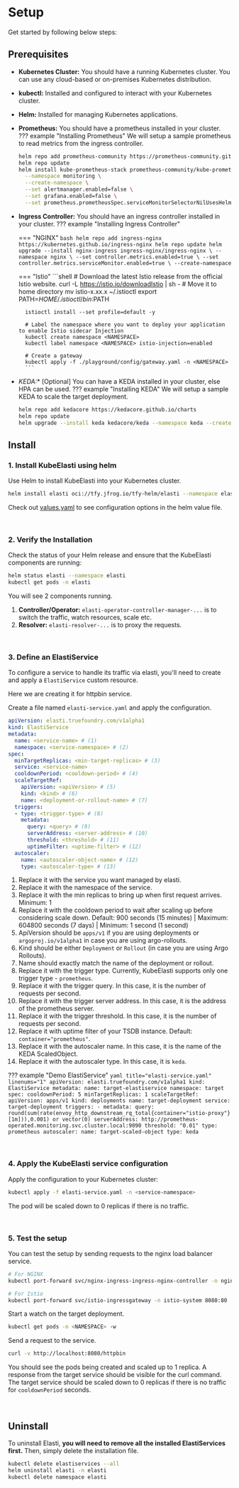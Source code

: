 # Setup

Get started by following below steps:

## Prerequisites

- **Kubernetes Cluster:** You should have a running Kubernetes cluster. You can use any cloud-based or on-premises Kubernetes distribution.
- **kubectl:** Installed and configured to interact with your Kubernetes cluster.
- **Helm:** Installed for managing Kubernetes applications.
- **Prometheus:** You should have a prometheus installed in your cluster.
??? example "Installing Prometheus"
    We will setup a sample prometheus to read metrics from the ingress controller.

    ```bash
    helm repo add prometheus-community https://prometheus-community.github.io/helm-charts
    helm repo update
    helm install kube-prometheus-stack prometheus-community/kube-prometheus-stack \
      --namespace monitoring \
      --create-namespace \
      --set alertmanager.enabled=false \
      --set grafana.enabled=false \
      --set prometheus.prometheusSpec.serviceMonitorSelectorNilUsesHelmValues=false
    ```
- **Ingress Controller:** You should have an ingress controller installed in your cluster.
??? example "Installing Ingress Controller"
    
    === "NGINX"
        ```bash
          helm repo add ingress-nginx https://kubernetes.github.io/ingress-nginx
          helm repo update
          helm upgrade --install nginx-ingress ingress-nginx/ingress-nginx \
            --namespace nginx \
            --set controller.metrics.enabled=true \
            --set controller.metrics.serviceMonitor.enabled=true \
            --create-namespace
        ```

    === "Istio"
        ```shell
        # Download the latest Istio release from the official Istio website.
        curl -L https://istio.io/downloadIstio | sh -
        # Move it to home directory
        mv istio-x.xx.x ~/.istioctl
        export PATH=$HOME/.istioctl/bin:$PATH

        istioctl install --set profile=default -y

        # Label the namespace where you want to deploy your application to enable Istio sidecar Injection
        kubectl create namespace <NAMESPACE>
        kubectl label namespace <NAMESPACE> istio-injection=enabled

        # Create a gateway
        kubectl apply -f ./playground/config/gateway.yaml -n <NAMESPACE>
        ```

- **KEDA*:** [Optional] You can have a KEDA installed in your cluster, else HPA can be used.
??? example "Installing KEDA"
    We will setup a sample KEDA to scale the target deployment.

    ```bash
    helm repo add kedacore https://kedacore.github.io/charts
    helm repo update
    helm upgrade --install keda kedacore/keda --namespace keda --create-namespace --wait --timeout 180s
    ```

## Install

### **1. Install KubeElasti using helm**

Use Helm to install KubeElasti into your Kubernetes cluster. 

```bash
helm install elasti oci://tfy.jfrog.io/tfy-helm/elasti --namespace elasti --create-namespace
```

Check out [values.yaml](https://github.com/truefoundry/KubeElasti/blob/main/charts/elasti/values.yaml) to see configuration options in the helm value file.

<br>

### **2. Verify the Installation**

Check the status of your Helm release and ensure that the KubeElasti components are running:

```bash
helm status elasti --namespace elasti
kubectl get pods -n elasti
```

You will see 2 components running.

1.  **Controller/Operator:** `elasti-operator-controller-manager-...` is to switch the traffic, watch resources, scale etc.
2.  **Resolver:** `elasti-resolver-...` is to proxy the requests.

<br>

### **3. Define an ElastiService**

To configure a service to handle its traffic via elasti, you'll need to create and apply a `ElastiService` custom resource.

Here we are creating it for httpbin service.   

Create a file named `elasti-service.yaml` and apply the configuration.

```yaml title="elasti-service.yaml" linenums="1"
apiVersion: elasti.truefoundry.com/v1alpha1
kind: ElastiService
metadata:
  name: <service-name> # (1)
  namespace: <service-namespace> # (2)
spec:
  minTargetReplicas: <min-target-replicas> # (3)
  service: <service-name>
  cooldownPeriod: <cooldown-period> # (4)
  scaleTargetRef:
    apiVersion: <apiVersion> # (5)
    kind: <kind> # (6)
    name: <deployment-or-rollout-name> # (7)
  triggers:
  - type: <trigger-type> # (8)
    metadata:
      query: <query> # (9)
      serverAddress: <server-address> # (10)
      threshold: <threshold> # (11)
      uptimeFilter: <uptime-filter> # (12)
  autoscaler:
    name: <autoscaler-object-name> # (12)
    type: <autoscaler-type> # (13)
```

1. Replace it with the service you want managed by elasti.
2. Replace it with the namespace of the service.
3. Replace it with the min replicas to bring up when first request arrives. Minimum: 1
4. Replace it with the cooldown period to wait after scaling up before considering scale down. Default: 900 seconds (15 minutes) | Maximum: 604800 seconds (7 days) | Minimum: 1 second (1 second)
5. ApiVersion should be `apps/v1` if you are using deployments or `argoproj.io/v1alpha1` in case you are using argo-rollouts. 
6. Kind should be either `Deployment` or `Rollout` (in case you are using Argo Rollouts).
7. Name should exactly match the name of the deployment or rollout.
8. Replace it with the trigger type. Currently, KubeElasti supports only one trigger type - `prometheus`. 
9. Replace it with the trigger query. In this case, it is the number of requests per second.
10. Replace it with the trigger server address. In this case, it is the address of the prometheus server.
11. Replace it with the trigger threshold. In this case, it is the number of requests per second.
12. Replace it with uptime filter of your TSDB instance.  Default: `container="prometheus"`.
13. Replace it with the autoscaler name. In this case, it is the name of the KEDA ScaledObject.
14. Replace it with the autoscaler type. In this case, it is `keda`.


??? example "Demo ElastiService"
    ```yaml title="elasti-service.yaml" linenums="1"
    apiVersion: elasti.truefoundry.com/v1alpha1
    kind: ElastiService
    metadata:
      name: target-elastiservice
      namespace: target
    spec:
      cooldownPeriod: 5
      minTargetReplicas: 1
      scaleTargetRef:
        apiVersion: apps/v1
        kind: deployments
        name: target-deployment
      service: target-deployment
      triggers:
        - metadata:
            query: round(sum(rate(envoy_http_downstream_rq_total{container="istio-proxy"}[1m])),0.001) or vector(0)
            serverAddress: http://prometheus-operated.monitoring.svc.cluster.local:9090
            threshold: "0.01"
          type: prometheus
      autoscaler:
        name: target-scaled-object
        type: keda
    ```

<br>

### **4. Apply the KubeElasti service configuration**

Apply the configuration to your Kubernetes cluster:

```bash
kubectl apply -f elasti-service.yaml -n <service-namespace>
```

The pod will be scaled down to 0 replicas if there is no traffic.

<br>

### **5. Test the setup**

You can test the setup by sending requests to the nginx load balancer service.

```bash
# For NGINX
kubectl port-forward svc/nginx-ingress-ingress-nginx-controller -n nginx 8080:80

# For Istio
kubectl port-forward svc/istio-ingressgateway -n istio-system 8080:80
```

Start a watch on the target deployment.

```bash
kubectl get pods -n <NAMESPACE> -w
```

Send a request to the service.

```bash
curl -v http://localhost:8080/httpbin
```

You should see the pods being created and scaled up to 1 replica. A response from the   target service should be visible for the curl command.
The target service should be scaled down to 0 replicas if there is no traffic for `cooldownPeriod` seconds.

<br>

## Uninstall

To uninstall Elasti, **you will need to remove all the installed ElastiServices first.** Then, simply delete the installation file.

```bash
kubectl delete elastiservices --all
helm uninstall elasti -n elasti
kubectl delete namespace elasti
```
